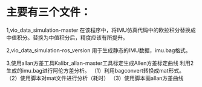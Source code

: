 # 主要有三个文件：

1,vio_data_simulation-master
在该程序中，将IMU仿真代码中的欧拉积分替换成中值积分。替换为中值积分后，精度应该有所提升。

2,vio_data_simulation-ros_version
用于生成静态的IMU数据，imu.bag格式。

3,使用allan方差工具Kalibr_allan-master工具标定生成Allen方差标定曲线
利用2生成的imu.bag进行阿伦方差分析。
（1）利用bagconvert转换成mat形式。
（2）使用脚本对mat文件进行分析（耗时）
（3）使用脚本画allan方差曲线
